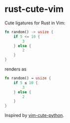 # rust-cute-vim

Cute ligatures for Rust in Vim:

```rust
fn random() -> usize {
    if 5 <= 10 {
        3
    } else {
        2
    }
}
```

renders as

```rust
fn random() → usize {
    if 5 ≤ 10 {
        3
    } else {
        2
    }
}
```
Inspired by [vim-cute-python](https://github.com/ehamberg/vim-cute-python/).
